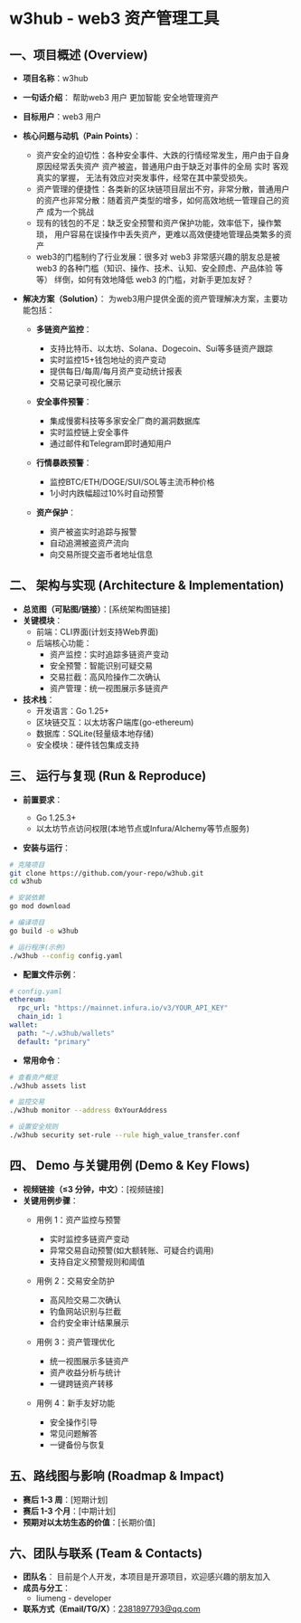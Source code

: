 # w3hub -  web3 资产管理工具

## 一、项目概述 (Overview)

- **项目名称**：w3hub
- **一句话介绍**：  帮助web3 用户 更加智能 安全地管理资产
- **目标用户**：web3 用户
- **核心问题与动机（Pain Points）**： 
    - 资产安全的迫切性：各种安全事件、大跌的行情经常发生，用户由于自身原因经常丢失资产 资产被盗，普通用户由于缺乏对事件的全局 实时 客观真实的掌握， 无法有效应对突发事件，经常在其中蒙受损失。
    - 资产管理的便捷性：各类新的区块链项目层出不穷，非常分散，普通用户的资产也非常分散：随着资产类型的增多，如何高效地统一管理自己的资产 成为一个挑战
    - 现有的钱包的不足：缺乏安全预警和资产保护功能，效率低下，操作繁琐， 用户容易在误操作中丢失资产，更难以高效便捷地管理品类繁多的资产
    - web3的门槛制约了行业发展：很多对 web3 非常感兴趣的朋友总是被 web3 的各种门槛（知识、操作、技术、认知、安全顾虑、产品体验  等等） 绊倒，如何有效地降低 web3 的门槛，对新手更加友好？

- **解决方案（Solution）**：
    为web3用户提供全面的资产管理解决方案，主要功能包括：
    
    - **多链资产监控**：
      - 支持比特币、以太坊、Solana、Dogecoin、Sui等多链资产跟踪
      - 实时监控15+钱包地址的资产变动
      - 提供每日/每周/每月资产变动统计报表
      - 交易记录可视化展示
    
    - **安全事件预警**：
      - 集成慢雾科技等多家安全厂商的漏洞数据库
      - 实时监控链上安全事件
      - 通过邮件和Telegram即时通知用户
    
    - **行情暴跌预警**：
      - 监控BTC/ETH/DOGE/SUI/SOL等主流币种价格
      - 1小时内跌幅超过10%时自动预警
    
    - **资产保护**：
      - 资产被盗实时追踪与报警
      - 自动追溯被盗资产流向
      - 向交易所提交盗币者地址信息

## 二、 架构与实现 (Architecture & Implementation)

- **总览图（可贴图/链接）**：[系统架构图链接]
- **关键模块**：
  - 前端：CLI界面(计划支持Web界面)
  - 后端核心功能：
    - 资产监控：实时追踪多链资产变动
    - 安全预警：智能识别可疑交易
    - 交易拦截：高风险操作二次确认
    - 资产管理：统一视图展示多链资产
- **技术栈**：
  - 开发语言：Go 1.25+
  - 区块链交互：以太坊客户端库(go-ethereum)
  - 数据库：SQLite(轻量级本地存储)
  - 安全模块：硬件钱包集成支持


## 三、 运行与复现 (Run & Reproduce)

- **前置要求**：
  - Go 1.25.3+
  - 以太坊节点访问权限(本地节点或Infura/Alchemy等节点服务)

- **安装与运行**：
```bash
# 克隆项目
git clone https://github.com/your-repo/w3hub.git
cd w3hub

# 安装依赖
go mod download

# 编译项目
go build -o w3hub

# 运行程序(示例)
./w3hub --config config.yaml
```

- **配置文件示例**：
```yaml
# config.yaml
ethereum:
  rpc_url: "https://mainnet.infura.io/v3/YOUR_API_KEY" 
  chain_id: 1
wallet:
  path: "~/.w3hub/wallets"
  default: "primary"
```

- **常用命令**：
```bash
# 查看资产概览
./w3hub assets list

# 监控交易
./w3hub monitor --address 0xYourAddress

# 设置安全规则
./w3hub security set-rule --rule high_value_transfer.conf
```

## 四、 Demo 与关键用例 (Demo & Key Flows)

- **视频链接（≤3 分钟，中文）**：[视频链接]
- **关键用例步骤**：
  - 用例 1：资产监控与预警
    - 实时监控多链资产变动
    - 异常交易自动预警(如大额转账、可疑合约调用)
    - 支持自定义预警规则和阈值
    
  - 用例 2：交易安全防护
    - 高风险交易二次确认
    - 钓鱼网站识别与拦截
    - 合约安全审计结果展示
    
  - 用例 3：资产管理优化
    - 统一视图展示多链资产
    - 资产收益分析与统计
    - 一键跨链资产转移
    
  - 用例 4：新手友好功能
    - 安全操作引导
    - 常见问题解答
    - 一键备份与恢复

## 五、路线图与影响 (Roadmap & Impact)

- **赛后 1-3 周**：[短期计划]
- **赛后 1-3 个月**：[中期计划]
- **预期对以太坊生态的价值**：[长期价值]

## 六、团队与联系 (Team & Contacts)

- **团队名**： 目前是个人开发，本项目是开源项目，欢迎感兴趣的朋友加入
- **成员与分工**：
  - liumeng - developer
- **联系方式（Email/TG/X）**：2381897793@qq.com

